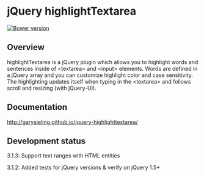 # jQuery highlightTextarea

[![Bower version](https://badge.fury.io/bo/jquery-highlighttextarea.svg)](http://badge.fury.io/bo/jquery-highlighttextarea)

## Overview
highlightTextarea is a jQuery plugin which allows you to highlight words and sentences inside of &lt;textarea&gt; and &lt;input&gt; elements. Words are defined in a jQuery array and you can customize highlight color and case sensitivity. The highlighting updates itself when typing in the &lt;textarea&gt; and follows scroll and resizing (with jQuery-UI).

## Documentation
http://garysieling.github.io/jquery-highlighttextarea/

## Development status
3.1.3: Support text ranges with HTML entities

3.1.2: Added tests for jQuery versions & verify on jQuery 1.5+
